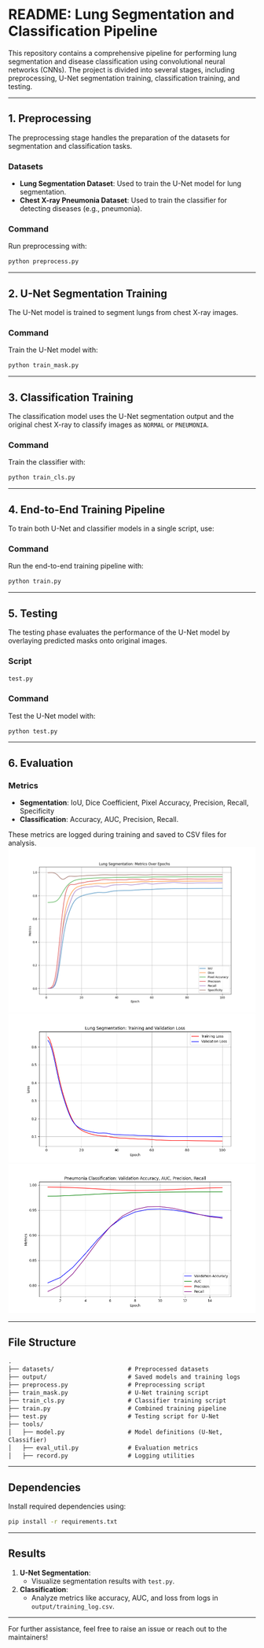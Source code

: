 # README: Lung Segmentation and Classification Pipeline

This repository contains a comprehensive pipeline for performing lung segmentation and disease classification using convolutional neural networks (CNNs). The project is divided into several stages, including preprocessing, U-Net segmentation training, classification training, and testing.

---

## **1. Preprocessing**
The preprocessing stage handles the preparation of the datasets for segmentation and classification tasks.

### **Datasets**
- **Lung Segmentation Dataset**: Used to train the U-Net model for lung segmentation.
- **Chest X-ray Pneumonia Dataset**: Used to train the classifier for detecting diseases (e.g., pneumonia).

### **Command**
Run preprocessing with:
```bash
python preprocess.py
```

---

## **2. U-Net Segmentation Training**
The U-Net model is trained to segment lungs from chest X-ray images.

### **Command**
Train the U-Net model with:
```bash
python train_mask.py
```

---

## **3. Classification Training**
The classification model uses the U-Net segmentation output and the original chest X-ray to classify images as `NORMAL` or `PNEUMONIA`.


### **Command**
Train the classifier with:
```bash
python train_cls.py
```

---

## **4. End-to-End Training Pipeline**
To train both U-Net and classifier models in a single script, use:

### **Command**
Run the end-to-end training pipeline with:
```bash
python train.py
```

---

## **5. Testing**
The testing phase evaluates the performance of the U-Net model by overlaying predicted masks onto original images.

### **Script**
`test.py`


### **Command**
Test the U-Net model with:
```bash
python test.py
```

---

## **6. Evaluation**

### **Metrics**
- **Segmentation**: IoU, Dice Coefficient, Pixel Accuracy, Precision, Recall, Specificity
- **Classification**: Accuracy, AUC, Precision, Recall.

These metrics are logged during training and saved to CSV files for analysis.
![Segmentation Metrics](img/segmentation_metrics_plot.png)
![Segmentation Losses](img/unet_loss_plot.png)
![Segmentation Metrics](img/validation_metrics_plot.png)

---

## **File Structure**
```
.
├── datasets/                     # Preprocessed datasets
├── output/                       # Saved models and training logs
├── preprocess.py                 # Preprocessing script
├── train_mask.py                 # U-Net training script
├── train_cls.py                  # Classifier training script
├── train.py                      # Combined training pipeline
├── test.py                       # Testing script for U-Net
├── tools/
│   ├── model.py                  # Model definitions (U-Net, Classifier)
│   ├── eval_util.py              # Evaluation metrics
│   ├── record.py                 # Logging utilities
```

---

## **Dependencies**
Install required dependencies using:
```bash
pip install -r requirements.txt
```

---

## **Results**
1. **U-Net Segmentation**:
    - Visualize segmentation results with `test.py`.
2. **Classification**:
    - Analyze metrics like accuracy, AUC, and loss from logs in `output/training_log.csv`.

---

For further assistance, feel free to raise an issue or reach out to the maintainers!

